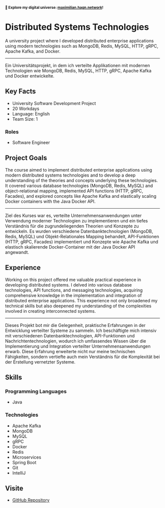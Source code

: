 <small>**🚀 Explore my digital universe: [maximilian.hagn.network](https://maximilian.hagn.network)!</small>**

# Distributed Systems Technologies

A university project where I developed distributed enterprise applications using modern technologies such as MongoDB, Redis, MySQL, HTTP, gRPC, Apache Kafka, and Docker.


---
Ein Universitätsprojekt, in dem ich verteilte Applikationen mit modernen Technologien wie MongoDB, Redis, MySQL, HTTP, gRPC, Apache Kafka und Docker entwickelte.

## Key Facts

- University Software Development Project
- 20 Workdays
- Language: English
- Team Size: 1

### Roles

- Software Engineer

## Project Goals

The course aimed to implement distributed enterprise applications using modern distributed systems technologies and to develop a deep understanding of the theories and concepts underlying these technologies. It covered various database technologies (MongoDB, Redis, MySQL) and object-relational mapping, implemented API functions (HTTP, gRPC, Facades), and explored concepts like Apache Kafka and elastically scaling Docker containers with the Java Docker API.


---
Ziel des Kurses war es, verteilte Unternehmensanwendungen unter Verwendung moderner Technologien zu implementieren und ein tiefes Verständnis für die zugrundeliegenden Theorien und Konzepte zu entwickeln. Es wurden verschiedene Datenbanktechnologien (MongoDB, Redis, MySQL) und Objekt-Relationales Mapping behandelt, API-Funktionen (HTTP, gRPC, Facades) implementiert und Konzepte wie Apache Kafka und elastisch skalierende Docker-Container mit der Java Docker API angewandt.

## Experience

Working on this project offered me valuable practical experience in developing distributed systems. I delved into various database technologies, API functions, and messaging technologies, acquiring comprehensive knowledge in the implementation and integration of distributed enterprise applications. This experience not only broadened my technical skills but also deepened my understanding of the complexities involved in creating interconnected systems.


---
Dieses Projekt bot mir die Gelegenheit, praktische Erfahrungen in der Entwicklung verteilter Systeme zu sammeln. Ich beschäftigte mich intensiv mit verschiedenen Datenbanktechnologien, API-Funktionen und Nachrichtentechnologien, wodurch ich umfassendes Wissen über die Implementierung und Integration verteilter Unternehmensanwendungen erwarb. Diese Erfahrung erweiterte nicht nur meine technischen Fähigkeiten, sondern vertiefte auch mein Verständnis für die Komplexität bei der Erstellung vernetzter Systeme.

## Skills

### Programming Languages

 - Java
### Technologies

 - Apache Kafka
 - MongoDB
 - MySQL
 - gRPC
 - Docker
 - Redis
 - Microservices
 - Spring Boot
 - Git
 - IntelliJ

## Visite

- [GitHub Repository](https://github.com/maxhagn/DistributedSystemsTechnologies)

